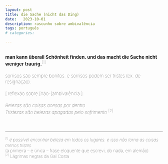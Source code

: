 ```yaml
---
layout: post
title: die Sache (nicht das Ding)
date:   2023-10-01
description: rascunho sobre ambivalência
tags: português
# categories: 

---
```


<br>
<span style="font-size:15px;font-weight:lighter">
<b>man kann überall Schönheit finden. und das macht die Sache nicht weniger traurig.</b><sup>[1]</sup>
<br>
<br>
<span style="font-size:15px;font-weight:lighter">
sorrisos são sempre bonitos. e sorrisos podem ser tristes (ex. de resignação).
<br>
<br>
<span style="font-size:15px;font-weight:lighter">
[ reflexão sobre [não-]ambivalência ]
<br>
<br>
<span style="font-size:15px;font-weight:lighter">
<i>Belezas são coisas acesas por dentro
<br>Tristezas são belezas apagadas pelo sofrimento</i> <sup>[2]</sup>
<br>
<br>
<br>
<hr>
<sup style="font-size:60%">[1]</sup> <span style="font-size:14px;font-weight:lighter"> <i>é possível encontrar beleza em todos os lugares. e isso não torna as coisas menos tristes.</i> <br>(a primeira – e única – frase eloquente que escrevi, do nada, em alemão)</span>
<br><sup style="font-size:60%">[2]</sup> <span style="font-size:14px;font-weight:lighter"> Lágrimas negras da Gal Costa</span>

<!-- <br>you can find beauty everywhere. and that doesn't make things any less sad. -->